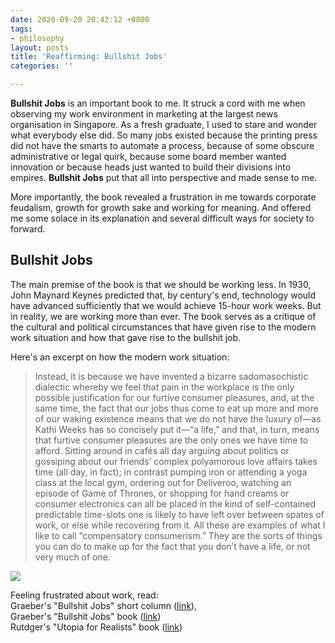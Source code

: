 ```yaml
---
date: 2020-09-20 20:42:12 +0800
tags:
- philosophy
layout: posts
title: 'Reaffirming: Bullshit Jobs'
categories: ''

---
```

**Bullshit Jobs** is an important book to me. It struck a cord with me when observing my work environment in marketing at the largest news organisation in Singapore. As a fresh graduate, I used to stare and wonder what everybody else did. So many jobs existed because the printing press did not have the smarts to automate a process, because of some obscure administrative or legal quirk, because some board member wanted innovation or because heads just wanted to build their divisions into empires. **Bullshit Jobs** put that all into perspective and made sense to me.

More importantly, the book revealed a frustration in me towards corporate feudalism, growth for growth sake and working for meaning. And offered me some solace in its explanation and several difficult ways for society to forward.

## Bullshit Jobs

The main premise of the book is that we should be working less. In 1930, John Maynard Keynes predicted that, by century's end, technology would have advanced sufficiently that we would achieve 15-hour work weeks. But in reality, we are working more than ever. The book serves as a critique of the cultural and political circumstances that have given rise to the modern work situation and how that gave rise to the bullshit job.

Here's an excerpt on how the modern work situation:

> Instead, it is because we have invented a bizarre sadomasochistic dialectic whereby we feel that pain in the workplace is the only possible justification for our furtive consumer pleasures, and, at the same time, the fact that our jobs thus come to eat up more and more of our waking existence means that we do not have the luxury of—as Kathi Weeks has so concisely put it—“a life,” and that, in turn, means that furtive consumer pleasures are the only ones we have time to afford. Sitting around in cafés all day arguing about politics or gossiping about our friends’ complex polyamorous love affairs takes time (all day, in fact); in contrast pumping iron or attending a yoga class at the local gym, ordering out for Deliveroo, watching an episode of Game of Thrones, or shopping for hand creams or consumer electronics can all be placed in the kind of self-contained predictable time-slots one is likely to have left over between spates of work, or else while recovering from it. All these are examples of what I like to call “compensatory consumerism.” They are the sorts of things you can do to make up for the fact that you don’t have a life, or not very much of one.

![](https://media.giphy.com/media/iFkHQLzYA09Zm/giphy.gif)

Feeling frustrated about work, read:  
Graeber's "Bullshit Jobs" short column ([link](https://www.strike.coop/bullshit-jobs/ "Bullshit Jobs")),  
Graeber's "Bullshit Jobs" book ([link](https://www.goodreads.com/book/show/34466958-bullshit-jobs))  
Rutdger's "Utopia for Realists" book ([link]())